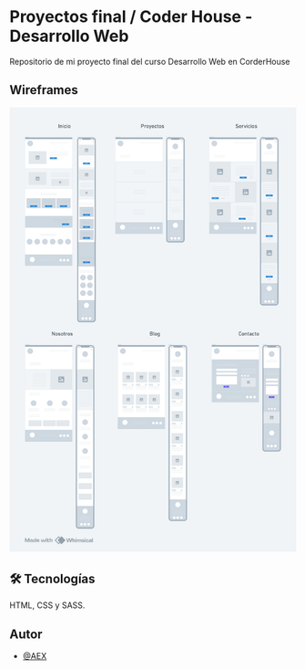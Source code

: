 
# Proyectos final / Coder House - Desarrollo Web

Repositorio de mi proyecto final del curso Desarrollo Web en CorderHouse

## Wireframes

![](./wireframes/wireframes.jpg)

## 🛠 Tecnologías
HTML, CSS y SASS.

## Autor

- [@AEX](https://www.github.com/dev-aex)
